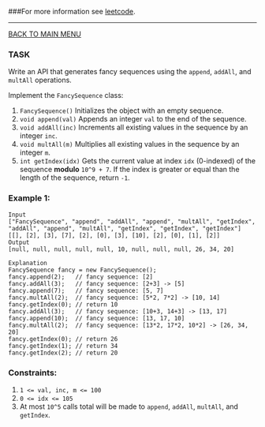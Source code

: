 ###For more information see [leetcode](https://leetcode.com/problems/fancy-sequence/).
__________________________

[BACK TO MAIN MENU](../README.md)

### TASK

Write an API that generates fancy sequences using the `append`, `addAll`, and `multAll` 
operations.

Implement the `FancySequence` class:

1. `FancySequence()` Initializes the object with an empty sequence.
2. `void append(val)` Appends an integer `val` to the end of the sequence.
3. `void addAll(inc)` Increments all existing values in the sequence by an integer `inc`.
4. `void multAll(m)` Multiplies all existing values in the sequence by an integer `m`.
5. `int getIndex(idx)` Gets the current value at index `idx` (0-indexed) of the sequence 
   **modulo** `10^9 + 7`. If the index is greater or equal than the length of the sequence, 
   return `-1`.
   

### Example 1:
```
Input
["FancySequence", "append", "addAll", "append", "multAll", "getIndex", "addAll", "append", "multAll", "getIndex", "getIndex", "getIndex"]
[[], [2], [3], [7], [2], [0], [3], [10], [2], [0], [1], [2]]
Output
[null, null, null, null, null, 10, null, null, null, 26, 34, 20]

Explanation
FancySequence fancy = new FancySequence();
fancy.append(2);   // fancy sequence: [2]
fancy.addAll(3);   // fancy sequence: [2+3] -> [5]
fancy.append(7);   // fancy sequence: [5, 7]
fancy.multAll(2);  // fancy sequence: [5*2, 7*2] -> [10, 14]
fancy.getIndex(0); // return 10
fancy.addAll(3);   // fancy sequence: [10+3, 14+3] -> [13, 17]
fancy.append(10);  // fancy sequence: [13, 17, 10]
fancy.multAll(2);  // fancy sequence: [13*2, 17*2, 10*2] -> [26, 34, 20]
fancy.getIndex(0); // return 26
fancy.getIndex(1); // return 34
fancy.getIndex(2); // return 20
```

### Constraints:

1. `1 <= val, inc, m <= 100`
2. `0 <= idx <= 105`
3. At most `10^5` calls total will be made to `append`, `addAll`, `multAll`, and `getIndex`.